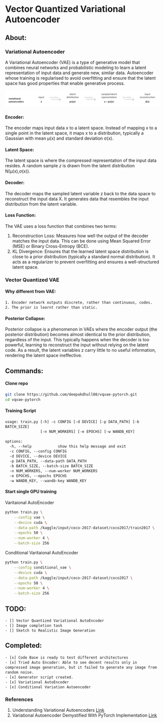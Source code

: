 # Vector Quantized Variational Autoencoder

## About: 
### Variational Autoencoder

A Variational Autoencoder (VAE) is a type of generative model that combines neural networks and probabilistic modeling to learn a latent representation of input data and generate new, similar data. Autoencoder whose training is regularised to avoid overfitting and ensure that the latent space has good properties that enable generative process.

![alt variational-autoencoder](images/variational-autoencoder.png)

#### Encoder:

The encoder maps input data x to a latent space.
Instead of mapping x to a single point in the latent space, it maps x to a distribution, typically a Gaussian with mean μ(x) and standard deviation σ(x).
#### Latent Space:

The latent space is where the compressed representation of the input data resides.
A random sample 𝑧 is drawn from the latent distribution N(μ(x),σ(x)).

#### Decoder:
The decoder maps the sampled latent variable z back to the data space to reconstruct the input data X.
It generates data that resembles the input distribution from the latent variable.
#### Loss Function:

The VAE uses a loss function that combines two terms:
1. Reconstruction Loss: Measures how well the output of the decoder matches the input data. This can be done using Mean Squared Error (MSE) or Binary Cross-Entropy (BCE).
2. KL Divergence: Ensures that the learned latent space distribution is close to a prior distribution (typically a standard normal distribution). It acts as a regularizer to prevent overfitting and ensures a well-structured latent space.

### Vector Quantized VAE

#### Why different from VAE:
    1. Encoder network outputs discrete, rather than continuous, codes.
    2. The prior is learnt rather than static.

#### Posterior Collapse:
Posterior collapse is a phenomenon in VAEs where the encoder output (the posterior distribution) becomes almost identical to the prior distribution, regardless of the input.
This typically happens when the decoder is too powerful, learning to reconstruct the input without relying on the latent code.
As a result, the latent variables z carry little to no useful information, rendering the latent space ineffective.


## Commands:

#### Clone repo
```bash
git clone https://github.com/deepakdhull80/vqvae-pytorch.git
cd vqvae-pytorch
```

#### Training Script
```
usage: train.py [-h] -c CONFIG [-d DEVICE] [-p DATA_PATH] [-b BATCH_SIZE]
                [-n NUM_WORKERS] [-e EPOCHS] [-w WANDB_KEY]

options:
  -h, --help            show this help message and exit
  -c CONFIG, --config CONFIG
  -d DEVICE, --device DEVICE
  -p DATA_PATH, --data-path DATA_PATH
  -b BATCH_SIZE, --batch-size BATCH_SIZE
  -n NUM_WORKERS, --num-worker NUM_WORKERS
  -e EPOCHS, --epochs EPOCHS
  -w WANDB_KEY, --wandb-key WANDB_KEY
```

#### Start single GPU training
Varitaional AutoEncoder
```bash
python train.py \
    --config vae \
    --device cuda \
    --data-path /kaggle/input/coco-2017-dataset/coco2017/train2017 \
    --epochs 50 \
    --num-worker 4 \
    --batch-size 256
```

Conditional Varitaional AutoEncoder
```bash
python train.py \
    --config conditional_vae \
    --device cuda \
    --data-path /kaggle/input/coco-2017-dataset/coco2017 \
    --epochs 50 \
    --num-worker 4 \
    --batch-size 256
```

## TODO:
    - [] Vector Quantized Variational AutoEncoder
    - [] Image completion task
    - [] Sketch to Realistic Image Generation

## Completed:
    - [x] Code Base is ready to test different architectures
    - [x] Tried Auto Encoder: Able to see decent results only in compressed image generation, but it failed to generate any image from random noise.
    - [x] Generator script created.
    - [x] Variational AutoEncoder
    - [x] Conditional Variation Autoencoder

### References
1. Understanding Variational Autoencoders [Link](https://towardsdatascience.com/understanding-variational-autoencoders-vaes-f70510919f73)
2. Variational Autoencoder Demystified With PyTorch Implementation [Link](https://towardsdatascience.com/variational-autoencoder-demystified-with-pytorch-implementation-3a06bee395ed)

